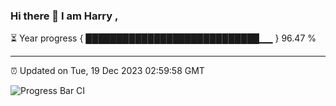 ### Hi there 👋 I am Harry , 

⏳ Year progress { ████████████████████████████▁▁ } 96.47 %

---

⏰ Updated on Tue, 19 Dec 2023 02:59:58 GMT

![Progress Bar CI](https://github.com/duykhang68/duykhang68/workflows/Progress%20Bar%20CI/badge.svg)
